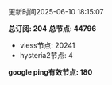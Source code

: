 更新时间2025-06-10 18:15:07

**总订阅: 204**
**总节点: 44796**
- vless节点: 20241
- hysteria2节点: 4

**google ping有效节点: 180**
